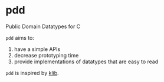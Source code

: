 # pdd
Public Domain Datatypes for C

`pdd` aims to:
1. have a simple APIs
2. decrease prototyping time
4. provide implementations of datatypes that are easy to read


`pdd` is inspired by [klib](https://github.com/attractivechaos/klib).
